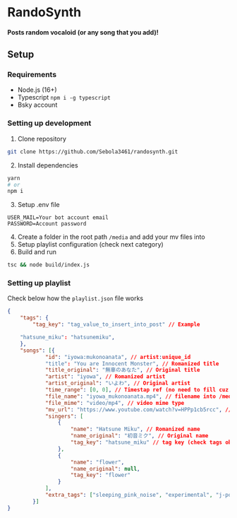 # RandoSynth

#### Posts random vocaloid (or any song that you add)!

## Setup

### Requirements

-   Node.js (16+)
-   Typescript `npm i -g typescript`
-   Bsky account

### Setting up development

1. Clone repository

```sh
git clone https://github.com/Sebola3461/randosynth.git
```

2. Install dependencies

```sh
yarn
# or
npm i
```

3. Setup .env file

```env
USER_MAIL=Your bot account email
PASSWORD=Account password
```

4. Create a folder in the root path `/media` and add your mv files into
5. Setup playlist configuration (check next category)
6. Build and run

```sh
tsc && node build/index.js
```

### Setting up playlist

Check below how the `playlist.json` file works

```json
{
	"tags": {
		"tag_key": "tag_value_to_insert_into_post" // Example

  	"hatsune_miku": "hatsunemiku",
	},
	"songs": [{
			"id": "iyowa:mukonoanata", // artist:unique_id
			"title": "You are Innocent Monster", // Romanized title
			"title_original": "無辜のあなた", // Original title
			"artist": "iyowa", // Romanized artist
			"artist_original": "いよわ", // Original artist
			"time_range": [0, 0], // Timestap ref (no need to fill cuz its deprecated)
			"file_name": "iyowa_mukonoanata.mp4", // filename into /media folder (artist/id)
			"file_mime": "video/mp4", // video mime type
			"mv_url": "https://www.youtube.com/watch?v=HPPp1cb5rcc", // original mv url
			"singers": [
				{
					"name": "Hatsune Miku", // Romanized name
					"name_original": "初音ミク", // Original name
					"tag_key": "hatsune_miku" // tag key (check tags object)
				},
				{
					"name": "flower",
					"name_original": null,
					"tag_key": "flower"
				}
			],
			"extra_tags": ["sleeping_pink_noise", "experimental", "j-pop"] // Extra tags to add into the footer
		}]
}
```
